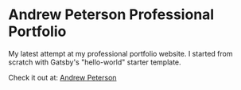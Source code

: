 # Andrew Peterson Professional Portfolio

My latest attempt at my professional portfolio website. I started from scratch with Gatsby's "hello-world" starter template.

Check it out at: [Andrew Peterson](https://andrewpeterson.ca)
